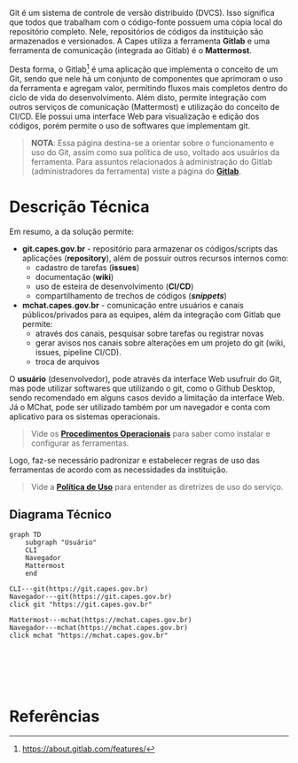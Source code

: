 
Git é um sistema de controle de versão distribuído (DVCS). Isso significa que todos que trabalham com o código-fonte possuem uma cópia local do repositório completo. Nele, repositórios de códigos da instituição são armazenados e versionados. A Capes utiliza a ferramenta **Gitlab** e uma ferramenta de comunicação (integrada ao Gitlab) é o **Mattermost**.

Desta forma, o Gitlab[^Gitlab] é uma aplicação que implementa o conceito de um Git, sendo que nele há um conjunto de componentes que aprimoram o uso da ferramenta e agregam valor, permitindo fluxos mais completos dentro do ciclo de vida do desenvolvimento. Além disto, permite integração com outros serviços de comunicação (Mattermost) e utilização do conceito de CI/CD. Ele possui uma interface Web para visualização e edição dos códigos, porém permite o uso de softwares que implementam git.

> **NOTA**: Essa página destina-se a orientar sobre o funcionamento e uso do Git, assim como sua política de uso, voltado aos usuários da ferramenta. Para assuntos relacionados à administração do Gitlab (administradores da ferramenta) viste a página do **[Gitlab](https://git.capes.gov.br/cgii/armazenamento/git/gitlab/wikis/home)**. 

# Descrição Técnica
Em resumo, a da solução permite:
* **git.capes.gov.br** - repositório para armazenar os códigos/scripts das aplicações (**repository**), além de possuir outros recursos internos como: 
  * cadastro de tarefas (**issues**)
  * documentação (**wiki**) 
  * uso de esteira de desenvolvimento (**CI/CD**)
  * compartilhamento de trechos de códigos (***snippets***)
* **mchat.capes.gov.br** - comunicação entre usuários e canais públicos/privados para as equipes, além da integração com Gitlab que permite:
  * através dos canais, pesquisar sobre tarefas ou registrar novas 
  * gerar avisos nos canais sobre alterações em um projeto do git (wiki, issues, pipeline CI/CD).
  * troca de arquivos

O **usuário** (desenvolvedor), pode através da interface Web usufruir do Git, mas pode utilizar softwares que utilizando o git, como o Github Desktop, sendo recomendado em alguns casos devido a limitação da interface Web. Já o MChat, pode ser utilizado também por um navegador e conta com aplicativo para os sistemas operacionais.
> Vide os [**Procedimentos Operacionais**](Git/procedimentos-operacionais) para saber como instalar e configurar as ferramentas.

Logo, faz-se necessário padronizar e estabelecer regras de uso das ferramentas de acordo com as necessidades da instituição.
> Vide a [**Política de Uso**](Git/Politica_de_Uso) para entender as diretrizes de uso do serviço.

## Diagrama Técnico
```mermaid
graph TD
    subgraph "Usuário"
    CLI
    Navegador
    Mattermost
    end

CLI---git(https://git.capes.gov.br)
Navegador---git(https://git.capes.gov.br)
click git "https://git.capes.gov.br"

Mattermost---mchat(https://mchat.capes.gov.br)
Navegador---mchat(https://mchat.capes.gov.br)
click mchat "https://mchat.capes.gov.br"
```


<br><br><br><br>
# Referências
[^Gitlab]: https://about.gitlab.com/features/